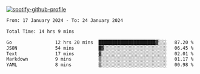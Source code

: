 [![spotify-github-profile](https://spotify-github-profile.vercel.app/api/view?uid=313pysyt3uxkjdidtiuvzf7nrnnu&cover_image=true&theme=natemoo-re&show_offline=false&background_color=121212&interchange=false&bar_color=53b14f&bar_color_cover=false)](https://spotify-github-profile.vercel.app/api/view?uid=313pysyt3uxkjdidtiuvzf7nrnnu&redirect=true)

<!--START_SECTION:waka-->

```txt
From: 17 January 2024 - To: 24 January 2024

Total Time: 14 hrs 9 mins

Go                12 hrs 20 mins  █████████████████████▓░░░   87.20 %
JSON              54 mins         █▓░░░░░░░░░░░░░░░░░░░░░░░   06.45 %
Text              17 mins         ▓░░░░░░░░░░░░░░░░░░░░░░░░   02.01 %
Markdown          9 mins          ▒░░░░░░░░░░░░░░░░░░░░░░░░   01.17 %
YAML              8 mins          ▒░░░░░░░░░░░░░░░░░░░░░░░░   00.98 %
```

<!--END_SECTION:waka-->